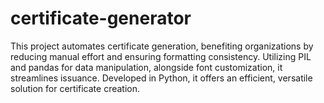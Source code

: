 # certificate-generator
This project automates certificate generation, benefiting organizations by reducing manual effort and ensuring formatting consistency. Utilizing PIL and pandas for data manipulation, alongside font customization, it streamlines issuance. Developed in Python, it offers an efficient, versatile solution for certificate creation. 
